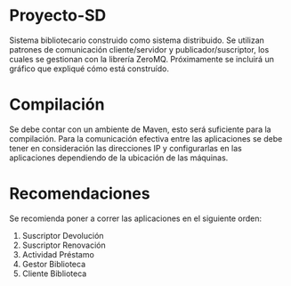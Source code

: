 # Proyecto-SD

Sistema bibliotecario construido como sistema distribuido. Se utilizan patrones de comunicación cliente/servidor y publicador/suscriptor, los cuales se gestionan con la librería ZeroMQ. Próximamente se incluirá un gráfico que expliqué cómo está construído.

# Compilación

Se debe contar con un ambiente de Maven, esto será suficiente para la compilación. Para la comunicación efectiva entre las aplicaciones se debe tener en consideración las direcciones IP y configurarlas en las aplicaciones dependiendo de la ubicación de las máquinas.

# Recomendaciones

Se recomienda poner a correr las aplicaciones en el siguiente orden:
1. Suscriptor Devolución
2. Suscriptor Renovación
3. Actividad Préstamo
4. Gestor Biblioteca
5. Cliente Biblioteca
